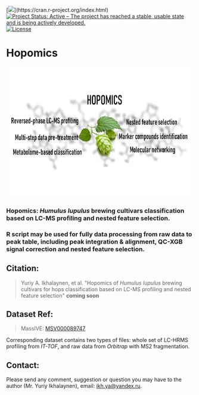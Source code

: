 <!-- badges: starts -->
[![](https://img.shields.io/badge/R-%23276DC3.svg?style=flat-square&logo=r&logoColor=white?)](https://cran.r-project.org/index.html)
[![Project Status: Active – The project has reached a stable, usable state and is being actively developed.](https://www.repostatus.org/badges/latest/active.svg)](https://www.repostatus.org/#active)
[![License](https://img.shields.io/badge/license-GPLv3-2186f8.svg?style=flat-square&maxAge=2678400)](https://choosealicense.com/licenses/gpl-3.0/)
<!-- badges: end -->

# Hopomics
<img src="graphical_abstract.png" align="center" height="354" width="680"/>

### Hopomics: _Humulus lupulus_ brewing cultivars classification based on LC-MS profiling and nested feature selection.

### R script may be used for fully data processing from raw data to peak table, including peak integration & alignment, QC-XGB signal correction and nested feature selection.

## Citation:
> Yuriy A. Ikhalaynen, et al. "Hopomics of _Humulus lupulus_ brewing cultivars for hops classification based on LC-MS profiling and nested feature selection" __coming soon__

## Dataset Ref:
> MassIVE: [MSV000089747](https://massive.ucsd.edu/ProteoSAFe/dataset.jsp?accession=MSV000089747)

Corresponding dataset contains two types of files: whole set of LC-HRMS profiling from _IT-TOF_, and raw data from _Orbitrap_ with MS2 fragmentation.

## Contact:
Please send any comment, suggestion or question you may have to the author (Mr. Yuriy Ikhalaynen), email: ikh.ya@yandex.ru.
